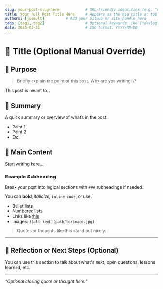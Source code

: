```yaml
---
slug: your-post-slug-here            # URL-friendly identifier (e.g. "day-zero")
title: Your Full Post Title Here     # Appears as the big title at top
authors: [joeault]          # Add your GitHub or site handle here
tags: [tag1, tag2]                   # Optional keywords like ["devlog", "lore", "update"]
date: 2025-03-31                     # ISO format: YYYY-MM-DD
---
```


# 🧨 Title (Optional Manual Override)

<!-- You can optionally repeat or override the title here using Markdown syntax -->

## 🧭 Purpose

> Briefly explain the point of this post. Why are you writing it?

This post is meant to...

## 🧱 Summary

A quick summary or overview of what’s in the post:

- Point 1
- Point 2
- Etc.

## 📖 Main Content

<!-- This is the body of the post. Use Markdown to format your ideas. -->

Start writing here...

### Example Subheading

Break your post into logical sections with `###` subheadings if needed.

You can **bold**, *italicize*, `inline code`, or use:
- Bullet lists
- Numbered lists
- Links like [this](https://example.com)
- Images: `![alt text](path/to/image.jpg)`

> Quotes or thoughts like this stand out nicely.

---

## 💭 Reflection or Next Steps (Optional)

You can use this section to talk about what's next, open questions, lessons learned, etc.

---

_“Optional closing quote or thought here.”_

